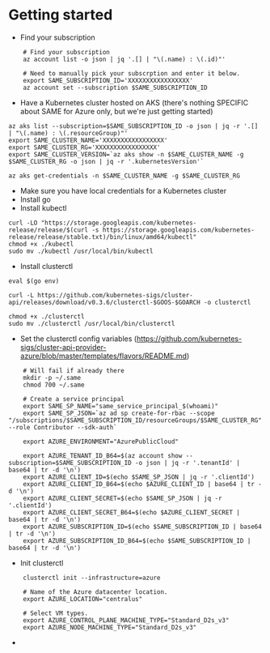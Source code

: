 # Getting started
- Find your subscription
```
    # Find your subscription
    az account list -o json | jq '.[] | "\(.name) : \(.id)"'

    # Need to manually pick your subscrption and enter it below.
    export SAME_SUBSCRIPTION_ID='XXXXXXXXXXXXXXXXX'
    az account set --subscription $SAME_SUBSCRIPTION_ID
```

- Have a Kubernetes cluster hosted on AKS (there's nothing SPECIFIC about SAME for Azure only, but we're just getting started)
```
az aks list --subscription=$SAME_SUBSCRIPTION_ID -o json | jq -r '.[] | "\(.name) : \(.resourceGroup)"'
export SAME_CLUSTER_NAME='XXXXXXXXXXXXXXXXX'
export SAME_CLUSTER_RG='XXXXXXXXXXXXXXXXX'
export SAME_CLUSTER_VERSION=`az aks show -n $SAME_CLUSTER_NAME -g $SAME_CLUSTER_RG -o json | jq -r '.kubernetesVersion'`

az aks get-credentials -n $SAME_CLUSTER_NAME -g $SAME_CLUSTER_RG
```
- Make sure you have local credentials for a Kubernetes cluster
- Install go
- Install kubectl
```
curl -LO "https://storage.googleapis.com/kubernetes-release/release/$(curl -s https://storage.googleapis.com/kubernetes-release/release/stable.txt)/bin/linux/amd64/kubectl"
chmod +x ./kubectl
sudo mv ./kubectl /usr/local/bin/kubectl
```
- Install clusterctl
```
eval $(go env)

curl -L https://github.com/kubernetes-sigs/cluster-api/releases/download/v0.3.6/clusterctl-$GOOS-$GOARCH -o clusterctl

chmod +x ./clusterctl
sudo mv ./clusterctl /usr/local/bin/clusterctl
```

- Set the clusterctl config variables (https://github.com/kubernetes-sigs/cluster-api-provider-azure/blob/master/templates/flavors/README.md)
```
    # Will fail if already there
    mkdir -p ~/.same
    chmod 700 ~/.same

    # Create a service principal
    export SAME_SP_NAME="same_service_principal_$(whoami)"
    export SAME_SP_JSON=`az ad sp create-for-rbac --scope "/subscriptions/$SAME_SUBSCRIPTION_ID/resourceGroups/$SAME_CLUSTER_RG" --role Contributor --sdk-auth`

    export AZURE_ENVIRONMENT="AzurePublicCloud"

    export AZURE_TENANT_ID_B64=$(az account show --subscription=$SAME_SUBSCRIPTION_ID -o json | jq -r '.tenantId' | base64 | tr -d '\n')
    export AZURE_CLIENT_ID=$(echo $SAME_SP_JSON | jq -r '.clientId')
    export AZURE_CLIENT_ID_B64=$(echo $AZURE_CLIENT_ID | base64 | tr -d '\n')
    export AZURE_CLIENT_SECRET=$(echo $SAME_SP_JSON | jq -r '.clientId')
    export AZURE_CLIENT_SECRET_B64=$(echo $AZURE_CLIENT_SECRET | base64 | tr -d '\n')
    export AZURE_SUBSCRIPTION_ID=$(echo $SAME_SUBSCRIPTION_ID | base64 | tr -d '\n')
    export AZURE_SUBSCRIPTION_ID_B64=$(echo $SAME_SUBSCRIPTION_ID | base64 | tr -d '\n')
 ```

- Init clusterctl
```
    clusterctl init --infrastructure=azure

    # Name of the Azure datacenter location.
    export AZURE_LOCATION="centralus"

    # Select VM types.
    export AZURE_CONTROL_PLANE_MACHINE_TYPE="Standard_D2s_v3"
    export AZURE_NODE_MACHINE_TYPE="Standard_D2s_v3"
```
- 
